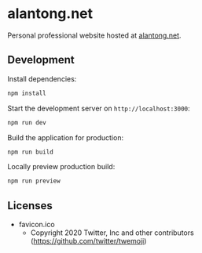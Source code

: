 # alantong.net

Personal professional website hosted at [alantong.net](https://alantong.net).

## Development

Install dependencies:

```bash
npm install
```

Start the development server on `http://localhost:3000`:

```bash
npm run dev
```

Build the application for production:

```bash
npm run build
```

Locally preview production build:

```bash
npm run preview
```

## Licenses

- favicon.ico
    - Copyright 2020 Twitter, Inc and other contributors (https://github.com/twitter/twemoji)
